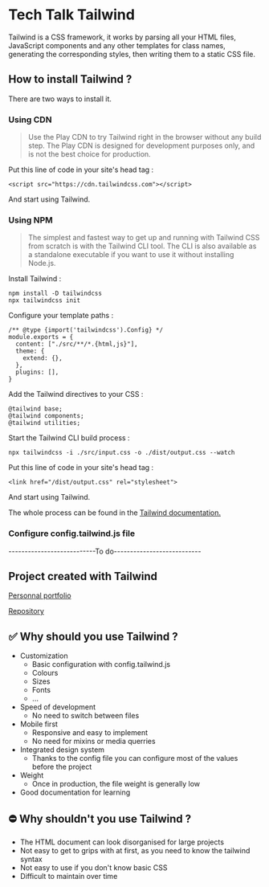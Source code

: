 # Tech Talk Tailwind

Tailwind is a CSS framework, it works by parsing all your HTML files, JavaScript components and any other templates for class names, generating the corresponding styles, then writing them to a static CSS file.

## How to install Tailwind ?

There are two ways to install it.

### Using CDN

> Use the Play CDN to try Tailwind right in the browser without any build step. The Play CDN is designed for development purposes only, and is not the best choice for production. 

Put this line of code in your site's head tag :

```
<script src="https://cdn.tailwindcss.com"></script>
```

And start using Tailwind.

### Using NPM

> The simplest and fastest way to get up and running with Tailwind CSS from scratch is with the Tailwind CLI tool. The CLI is also available as a standalone executable if you want to use it without installing Node.js.

Install Tailwind :

```
npm install -D tailwindcss
npx tailwindcss init
```

Configure your template paths :

```
/** @type {import('tailwindcss').Config} */
module.exports = {
  content: ["./src/**/*.{html,js}"],
  theme: {
    extend: {},
  },
  plugins: [],
}
```

Add the Tailwind directives to your CSS :

```
@tailwind base;
@tailwind components;
@tailwind utilities;
```

Start the Tailwind CLI build process :

```
npx tailwindcss -i ./src/input.css -o ./dist/output.css --watch
```

Put this line of code in your site's head tag :

```
<link href="/dist/output.css" rel="stylesheet">
```

And start using Tailwind.

The whole process can be found in the  [Tailwind documentation.](https://tailwindcss.com/docs/installation/play-cdn)

### Configure config.tailwind.js file

---------------------------To do---------------------------

## Project created with Tailwind

[Personnal portfolio](https://vvkdo98.github.io/portfolio/)

[Repository](https://github.com/VVKDO98/portfolio)

## ✅ Why should you use Tailwind ?

- Customization
    - Basic configuration with config.tailwind.js
    - Colours
    - Sizes
    - Fonts
    - ...
- Speed of development
    - No need to switch between files
- Mobile first
    - Responsive and easy to implement
    - No need for mixins or media querries
- Integrated design system
    - Thanks to the config file you can configure most of the values before the project
- Weight
    - Once in production, the file weight is generally low
- Good documentation for learning

## ⛔ Why shouldn't you use Tailwind ?

- The HTML document can look disorganised for large projects
- Not easy to get to grips with at first, as you need to know the tailwind syntax
- Not easy to use if you don't know basic CSS
- Difficult to maintain over time